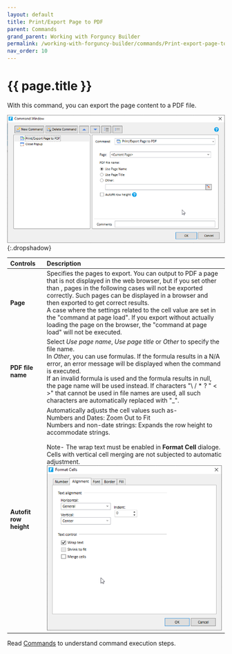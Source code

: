 ```yaml
---
layout: default
title: Print/Export Page to PDF
parent: Commands
grand_parent: Working with Forguncy Builder
permalink: /working-with-forguncy-builder/commands/Print-export-page-to-pdf/
nav_order: 10
---
```


# {{ page.title }}

With this command, you can export the page content to a PDF file.

![print-export-page-to-pdf](/assets/images/product-images/command-print-export-page-to-pdf.png)
{:.dropshadow}

|Controls|Description|
|:--|:--|
|**Page**|Specifies the pages to export. You can output to PDF a page that is not displayed in the web browser, but if you set other than <Current page>, pages in the following cases will not be exported correctly. Such pages can be displayed in a browser and then exported to get correct results. <br/> A case where the settings related to the cell value are set in the "command at page load". If you export without actually loading the page on the browser, the "command at page load" will not be executed.|
|**PDF file name**|Select *Use page name*, *Use page title* or *Other* to specify the file name. <br/> In *Other*, you can use formulas. If the formula results in a N/A error, an error message will be displayed when the command is executed. <br/> If an invalid formula is used and the formula results in null, the page name will be used instead. If characters "\ / * ? " < >" that cannot be used in file names are used, all such characters are automatically replaced with "_".|
|**Autofit row height**|Automatically adjusts the cell values such as- <br/> Numbers and Dates: Zoom Out to Fit <br/>Numbers and non-date strings: Expands the row height to accommodate strings. <br/><br/> Note- The wrap text must be enabled in **Format Cell** dialoge. Cells with vertical cell merging are not subjected to automatic adjustment. <br/> ![format-cell](/assets/images/product-images/format-cell.png)|

Read [Commands](https://docs.forguncy.net/working-with-forguncy-builder/commands/) to understand command execution steps.


<!--
## About Margins

The margins specified in "Export print settings..." create a drawing image with that area added when outputting to PDF. Note that they are not set as numerical values ​​for margins in Acrobat Reader. This is because the PDF itself is a file format that is created with a fixed layout and number of lines on a single sheet of paper, so the margins are set and output when the PDF is generated.
Even if the margin is set to 0, it may appear as if the margin is slightly added instead of being completely 0 in the PDF output. By unchecking the "horizontal" and "vertical" check boxes at the bottom of the margin setting screen, you can output with the margins completely invisible (screen drawing is done in pixels, (Since actual printing is done in physical units, this difference in scale creates this small margin.This checkbox is there to accommodate this difference in scale.)

If the data does not fit within the page and protrudes, Forguncy carries over to the next page in cell units and row units. In other words, for example, if there is a cell with a width of "25" and it does not fit "5", all "25" will be carried over to the next page, not "5". For this reason, even if it protrudes even slightly, it will be output as if it is larger than it actually is.

If you want to output to PDF at the very limit of the paper size, specify 0 for all margins, turn off the "horizontal" and "vertical" check boxes, and make the layout slightly smaller so that the entire image is drawn. should output

When printing on the Adobe Reader side, it is necessary to adjust the print settings on the Adobe Reader side before printing.

Note: <br/>To set the page settings for the output PDF, use the [Report] ribbon tab. For more information, see Export print settings. <br/><br/>If you run the Export PDF command on a master page, only the child pages displayed in placeholders will be exported to PDF files. <br/><br/> PDF files usually appear as new tabs in your web browser, but are affected by your web browser's pop-up blocker settings. For example, in the case of Google Chrome, if you try to open new tabs in succession by default, the second and subsequent tabs will be blocked by the pop-up blocking function. Also, on iPhone and iPad, Forguncy will redirect the current page to a PDF output instead of a new tab in your web browser. This is a workaround for Safari, the web browser on these devices, which also blocks popups on the first new tab.
{:.note}

-->